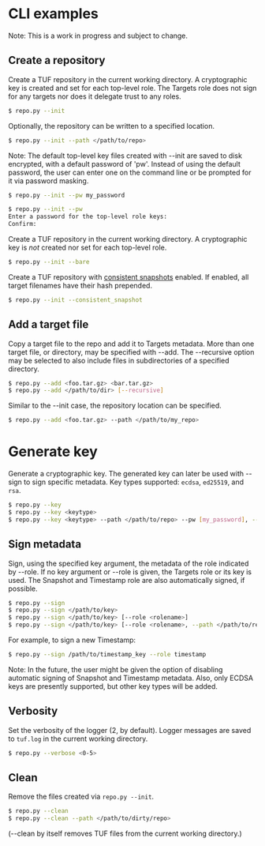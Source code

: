 # CLI examples #

Note: This is a work in progress and subject to change.

## Create a repository ##

Create a TUF repository in the current working directory.  A cryptographic key
is created and set for each top-level role.  The Targets role does not sign for
any targets nor does it delegate trust to any roles.

```Bash
$ repo.py --init
```

Optionally, the repository can be written to a specified location.
```Bash
$ repo.py --init --path </path/to/repo>
```

Note:  The default top-level key files created with --init are saved to disk
encrypted, with a default password of 'pw'.  Instead of using the default
password, the user can enter one on the command line or be prompted
for it via password masking.
```Bash
$ repo.py --init --pw my_password
```

```Bash
$ repo.py --init --pw
Enter a password for the top-level role keys:
Confirm:
```


Create a TUF repository in the current working directory.  A cryptographic key
is *not* created nor set for each top-level role.
```Bash
$ repo.py --init --bare
```



Create a TUF repository with [consistent
snapshots](https://github.com/theupdateframework/specification/blob/master/tuf-spec.md#7-consistent-snapshots)
enabled.  If enabled, all target filenames have their hash prepended.
```Bash
$ repo.py --init --consistent_snapshot
```



## Add a target file ##

Copy a target file to the repo and add it to Targets metadata.  More than one
target file, or directory, may be specified with --add.  The --recursive option
may be selected to also include files in subdirectories of a specified
directory.
```Bash
$ repo.py --add <foo.tar.gz> <bar.tar.gz>
$ repo.py --add </path/to/dir> [--recursive]
```

Similar to the --init case, the repository location can be specified.
```Bash
$ repo.py --add <foo.tar.gz> --path </path/to/my_repo>
```



# Generate key ##
Generate a cryptographic key.  The generated key can later be used with --sign
to sign specific metadata.  Key types supported: `ecdsa`, `ed25519`, and
`rsa`.
```Bash
$ repo.py --key
$ repo.py --key <keytype>
$ repo.py --key <keytype> --path </path/to/repo> --pw [my_password], --filename
```



## Sign metadata ##
Sign, using the specified key argument, the metadata of the role indicated by
--role.  If no key argument or --role is given, the Targets role or its key is
used.  The Snapshot and Timestamp role are also automatically signed, if
possible.
```Bash
$ repo.py --sign
$ repo.py --sign </path/to/key>
$ repo.py --sign </path/to/key> [--role <rolename>]
$ repo.py --sign </path/to/key> [--role <rolename>, --path </path/to/repo>]
```

For example, to sign a new Timestamp:
```Bash
$ repo.py --sign /path/to/timestamp_key --role timestamp
```

Note: In the future, the user might be given the option of disabling automatic
signing of Snapshot and Timestamp metadata.  Also, only ECDSA keys are
presently supported, but other key types will be added.



## Verbosity ##

Set the verbosity of the logger (2, by default).  Logger messages are saved to
`tuf.log` in the current working directory.
```Bash
$ repo.py --verbose <0-5>
```



## Clean ##

Remove the files created via `repo.py --init`.
```Bash
$ repo.py --clean
$ repo.py --clean --path </path/to/dirty/repo>
```
(--clean by itself removes TUF files from the current working directory.)
